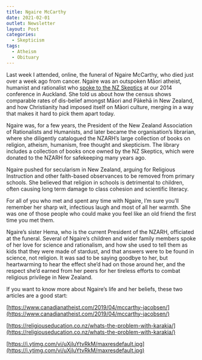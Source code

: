 ```yaml
---
title: Ngaire McCarthy
date: 2021-02-01
outlet: Newsletter
layout: Post
categories:
  - Skepticism
tags:
  - Atheism
  - Obituary
---
```


Last week I attended, online, the funeral of Ngaire McCarthy, who died just over a week ago from cancer. Ngaire was an outspoken Māori atheist, humanist and rationalist who [spoke to the NZ Skeptics](https://youtu.be/RwSH9wGU8aI) at our 2014 conference in Auckland. She told us about how the census shows comparable rates of dis-belief amongst Māori and Pākehā in New Zealand, and how Christianity had imposed itself on Māori culture, merging in a way that makes it hard to pick them apart today.

<!-- more -->

Ngaire was, for a few years, the President of the New Zealand Association of Rationalists and Humanists, and later became the organisation’s librarian, where she diligently catalogued the NZARH’s large collection of books on religion, atheism, humanism, free thought and skepticism. The library includes a collection of books once owned by the NZ Skeptics, which were donated to the NZARH for safekeeping many years ago.

Ngaire pushed for secularism in New Zealand, arguing for Religious Instruction and other faith-based observances to be removed from primary schools. She believed that religion in schools is detrimental to children, often causing long term damage to class cohesion and scientific literacy.

For all of you who met and spent any time with Ngaire, I’m sure you’ll remember her sharp wit, infectious laugh and most of all her warmth. She was one of those people who could make you feel like an old friend the first time you met them.

Ngaire’s sister Hema, who is the current President of the NZARH, officiated at the funeral. Several of Ngaire’s children and wider family members spoke of her love for science and rationalism, and how she used to tell them as kids that they were made of stardust, and that answers were to be found in science, not religion. It was sad to be saying goodbye to her, but heartwarming to hear the effect she’d had on those around her, and the respect she’d earned from her peers for her tireless efforts to combat religious privilege in New Zealand.

If you want to know more about Ngaire’s life and her beliefs, these two articles are a good start:

[https://www.canadianatheist.com/2019/04/mccarthy-jacobsen/](https://www.canadianatheist.com/2019/04/mccarthy-jacobsen/)

[https://religiouseducation.co.nz/whats-the-problem-with-karakia/](https://religiouseducation.co.nz/whats-the-problem-with-karakia/)

[https://i.ytimg.com/vi/uXjIuYtvRkM/maxresdefault.jpg](https://i.ytimg.com/vi/uXjIuYtvRkM/maxresdefault.jpg)
